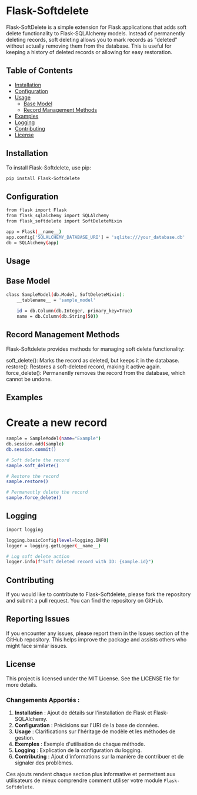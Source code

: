 # Flask-Softdelete

Flask-SoftDelete is a simple extension for Flask applications that adds soft delete functionality to Flask-SQLAlchemy models. Instead of permanently deleting records, soft deleting allows you to mark records as "deleted" without actually removing them from the database. This is useful for keeping a history of deleted records or allowing for easy restoration.

## Table of Contents

- [Installation](#installation)
- [Configuration](#configuration)
- [Usage](#usage)
  - [Base Model](#base-model)
  - [Record Management Methods](#record-management-methods)
- [Examples](#examples)
- [Logging](#logging)
- [Contributing](#contributing)
- [License](#license)

## Installation

To install Flask-Softdelete, use pip:

```bash
pip install Flask-Softdelete
```


## Configuration

```bash
from flask import Flask
from flask_sqlalchemy import SQLAlchemy
from flask_softdelete import SoftDeleteMixin

app = Flask(__name__)
app.config['SQLALCHEMY_DATABASE_URI'] = 'sqlite:///your_database.db'
db = SQLAlchemy(app)
```

## Usage

## Base Model

```bash
class SampleModel(db.Model, SoftDeleteMixin):
    __tablename__ = 'sample_model'
    
    id = db.Column(db.Integer, primary_key=True)
    name = db.Column(db.String(50))
```

## Record Management Methods

Flask-Softdelete provides methods for managing soft delete functionality:

soft_delete(): Marks the record as deleted, but keeps it in the database.
restore(): Restores a soft-deleted record, making it active again.
force_delete(): Permanently removes the record from the database, which cannot be undone.

## Examples

# Create a new record

```bash
sample = SampleModel(name="Example")
db.session.add(sample)
db.session.commit()

# Soft delete the record
sample.soft_delete()

# Restore the record
sample.restore()

# Permanently delete the record
sample.force_delete()
```

## Logging

```bash
import logging

logging.basicConfig(level=logging.INFO)
logger = logging.getLogger(__name__)

# Log soft delete action
logger.info(f"Soft deleted record with ID: {sample.id}")
```

## Contributing

If you would like to contribute to Flask-Softdelete, please fork the repository and submit a pull request. You can find the repository on GitHub.

## Reporting Issues

If you encounter any issues, please report them in the Issues section of the GitHub repository. This helps improve the package and assists others who might face similar issues.

## License

This project is licensed under the MIT License. See the LICENSE file for more details.


### Changements Apportés :
1. **Installation** : Ajout de détails sur l'installation de Flask et Flask-SQLAlchemy.
2. **Configuration** : Précisions sur l'URI de la base de données.
3. **Usage** : Clarifications sur l'héritage de modèle et les méthodes de gestion.
4. **Exemples** : Exemple d'utilisation de chaque méthode.
5. **Logging** : Explication de la configuration du logging.
6. **Contributing** : Ajout d'informations sur la manière de contribuer et de signaler des problèmes.

Ces ajouts rendent chaque section plus informative et permettent aux utilisateurs de mieux comprendre comment utiliser votre module `Flask-Softdelete`.


